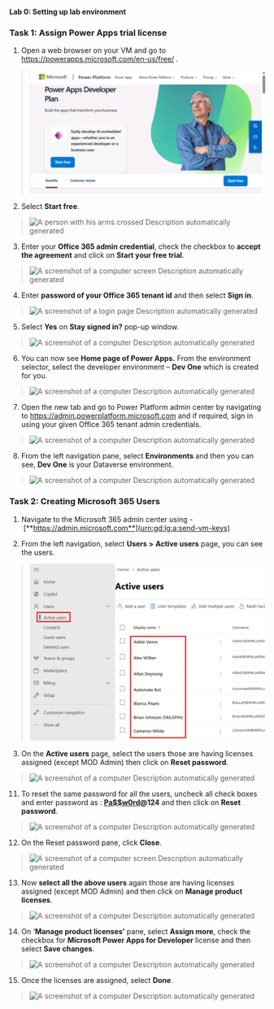 **Lab 0: Setting up lab environment**

### **Task 1: Assign** **Power Apps trial license** 

1.  Open a web browser on your VM and go to
    <https://powerapps.microsoft.com/en-us/free/> .

> ![](./media/image1.png)

2.  Select **Start free**.

> ![A person with his arms crossed Description automatically
> generated](./media/image2.png)

3.  Enter your **Office 365 admin credential**, check the checkbox to
    **accept the agreement** and click on **Start your free trial**.

> ![A screenshot of a computer screen Description automatically
> generated](./media/image3.png)

4.  Enter **password of your Office 365 tenant id** and then select
    **Sign in**.

> ![A screenshot of a login page Description automatically
> generated](./media/image4.png)

5.  Select **Yes** on **Stay signed in?** pop-up window.

> ![A screenshot of a computer Description automatically
> generated](./media/image5.png)

6.  You can now see **Home page of Power Apps.** From the environment
    selector, select the developer environment – **Dev One** which is
    created for you.

> ![A screenshot of a computer Description automatically
> generated](./media/image6.png)

7.  Open the new tab and go to Power Platform admin center by navigating
    to <https://admin.powerplatform.microsoft.com> and if required, sign
    in using your given Office 365 tenant admin credentials.

> ![A screenshot of a computer Description automatically
> generated](./media/image7.png)

8.  From the left navigation pane, select **Environments** and then you
    can see, **Dev One** is your Dataverse environment.

> ![A screenshot of a computer Description automatically
> generated](./media/image8.png)

### **Task 2: Creating Microsoft 365 Users**

1.  Navigate to the Microsoft 365 admin center using
    - [**https://admin.microsoft.com**](urn:gd:lg:a:send-vm-keys)

2.  From the left navigation, select **Users \>** **Active users** page,
    you can see the users.

> ![](./media/image9.png)

3.  On the **Active users** page, select the users those are having
    licenses assigned (except MOD Admin) then click on **Reset
    password**.

> ![A screenshot of a computer Description automatically
> generated](./media/image10.png)

11. To reset the same password for all the users, uncheck all check
    boxes and enter password as
    : **[Pa$$w0rd](urn:gd:lg:a:send-vm-keys)@124** and then click
    on **Reset password**.

> ![A screenshot of a computer Description automatically
> generated](./media/image11.png)

12. On the Reset password pane, click **Close**.

> ![A screenshot of a computer screen Description automatically
> generated](./media/image12.png)

13. Now **select all the above users** again those are having licenses
    assigned (except MOD Admin) and then click on **Manage product
    licenses**.

> ![A screenshot of a computer Description automatically
> generated](./media/image13.png)

14. On ‘**Manage product licenses’** pane, select **Assign more**, check
    the checkbox for **Microsoft Power Apps for Developer** license and
    then select **Save changes**.

> ![A screenshot of a computer Description automatically
> generated](./media/image14.png)

15. Once the licenses are assigned, select **Done**.

> ![A screenshot of a computer Description automatically
> generated](./media/image15.png)
